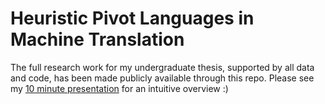 # Heuristic Pivot Languages in Machine Translation

The full research work for my undergraduate thesis, supported by all data and code, has been made publicly available through this repo.
Please see my [10 minute presentation](https://ubc.ca.panopto.com/Panopto/Pages/Viewer.aspx?id=50c7a42b-d12d-4322-9e78-afdc0189cc1e) for an intuitive overview :)
